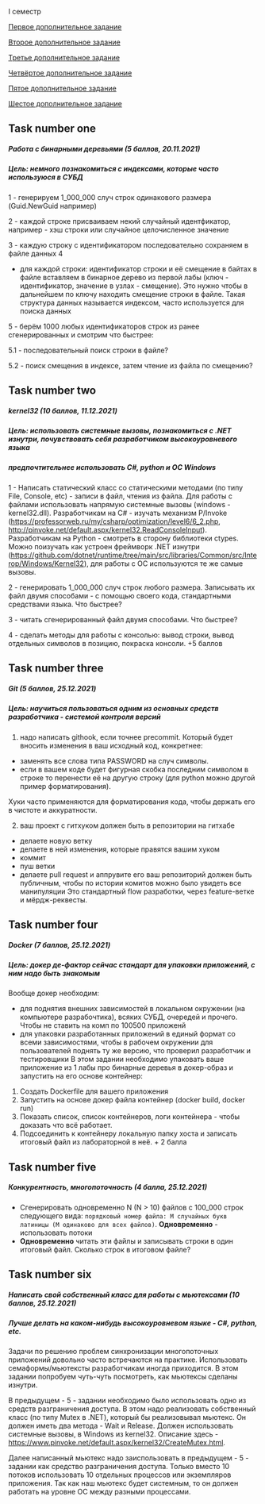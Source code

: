 I семестр

[Первое дополнительное задание](#task-number-one)

[Второе дополнительное задание](#task-number-two)

[Третье дополнительное задание](#task-number-three)

[Четвёртое дополнительное задание](#task-number-four)

[Пятое дополнительное задание](#task-number-five)

[Шестое дополнительное задание](#task-number-six)


## Task number one
##### Работа с бинарными деревьями (5 баллов, 20.11.2021)
##### Цель: немного познакомиться с индексами, которые часто используюся в СУБД
1 - генерируем 1_000_000 случ строк одинакового размера (Guid.NewGuid например)

2 - каждой строке присваиваем некий случайный идентфикатор, например - хэш строки или случайное целочисленное значение

3 - каждую строку с идентификатором последовательно сохраняем в файле данных
4
- для каждой строки: идентификатор строки и её смещение в байтах в файле вставляем в бинарное дерево из первой лабы (ключ - идентификатор, значение в узлах - смещение). Это нужно чтобы в дальнейшем по ключу находить смещение строки в файле. Такая структура данных называется индексом, часто используется для поиска данных

5 - берём 1000 любых идентификаторов строк из ранее сгенерированных и смотрим что быстрее:

5.1 - последовательный поиск строки в файле?

5.2 - поиск смещения в индексе, затем чтение из файла по смещению?

## Task number two 
##### kernel32 (10 баллов, 11.12.2021)
##### Цель: использовать системные вызовы, познакомиться с .NET изнутри, почувствовать себя разработчиком высокоуровневого языка
##### предпочтительнее использовать C#, python и ОС Windows
1 - Написать статический класс со статическими методами (по типу File, Console, etc) - записи в файл, чтения из файла.
Для работы с файлами использовать напрямую системные вызовы (windows - kernel32.dll).
Разработчикам на C# - изучать механизм P/Invoke (https://professorweb.ru/my/csharp/optimization/level6/6_2.php, http://pinvoke.net/default.aspx/kernel32.ReadConsoleInput).
Разработчикам на Python - смотреть в сторону библиотеки ctypes.
Можно поизучать как устроен фреймворк .NET изнутри (https://github.com/dotnet/runtime/tree/main/src/libraries/Common/src/Interop/Windows/Kernel32), для работы с ОС используются те же самые вызовы.

2 - генерировать 1_000_000 случ строк любого размера. Записывать их файл двумя способами - с помощью своего кода, стандартными средствами языка. Что быстрее?

3 - читать сгенерированный файл двумя способами. Что быстрее?

4 - сделать методы для работы с консолью: вывод строки, вывод отдельных символов в позицию, покраска консоли. +5 баллов

## Task number three
##### Git (5 баллов, 25.12.2021)
##### Цель: научиться пользоваться одним из основных средств разработчика - системой контроля версий
1) надо написать githook, если точнее precommit. Который будет вносить изменения в ваш исходный код, конкретнее:
- заменять все слова типа PASSWORD на случ символы.
- если в вашем коде будет фигурная скобка последним символом в строке то перенести её на другую строку (для python можно другой пример форматирования).

Хуки часто применяются для форматирования кода, чтобы держать его в чистоте и аккуратности.

2) ваш проект с гитхуком должен быть в репозитории на гитхабе
- делаете новую ветку
- делаете в ней изменения, которые правятся вашим хуком
- коммит
- пуш ветки
- делаете pull request и аппрувите его
ваш репозиторий должен быть публичным, чтобы по истории комитов можно было увидеть все манипуляции
Это стандартный flow разработки, через feature-ветке и мёрдж-реквесты.

## Task number four
##### Docker (7 баллов, 25.12.2021)
##### Цель: докер де-фактор сейчас стандарт для упаковки приложений, с ним надо быть знакомым
Вообще докер необходим:
- для поднятия внешних зависимостей в локальном окружении (на компьютере разрабочтика), всяких СУБД, очередей и прочего. Чтобы не ставить на комп по 100500 приложенй
- для упаковки разработанных приложений в единый формат со всеми зависимостями, чтобы в рабочем окружении для пользователей поднять ту же версию, что проверил разработчик и тестировщики
В этом задании необходимо упаковать ваше приложение из 1 лабы про бинарные деревья в докер-образ и запустить на его основе контейнер:
1. Создать Dockerfile для вашего приложения
2. Запустить на основе докер файла контейнер (docker build, docker run)
3. Показать список, список контейнеров, логи контейнера - чтобы доказать что всё работает.
4. Подсоединить к контейнеру локальную папку хоста и записать итоговый файл из лабораторной в неё. + 2 балла

## Task number five
##### Конкурентность, многопоточность (4 балла, 25.12.2021)
- Сгенерировать одновременно N (N > 10) файлов с 100_000 строк следующего вида: `порядковый номер файла: M случайных букв латиницы (M одинаково для всех файлов)`. **Одновременно** - использовать потоки
- **Одновременно** читать эти файлы и записывать строки в один итоговый файл.
Сколько строк в итоговом файле?

## Task number six
##### Написать свой собственный класс для работы с мьютексами (10 баллов, 25.12.2021)
##### Лучше делать на каком-нибудь высокоуровневом языке - C#, python, etc.
Задачи по решению проблем синхронизации многопоточных приложений довольно часто встречаются на практике. Использовать семаформы/мьютексты разработчикам иногда приходится. В этом задании попробуем чуть-чуть посмотреть, как мьютексы сделаны изнутри.

В предыдущем - 5 - задании необходимо было использовать одно из средств разграничения доступа. В этом надо реализовать собственный класс (по типу Mutex в .NET), который бы реализовывал мьютекс. Он должен иметь два метода - Wait и Release. Должен использовать системные вызовы, в Windows из kernel32. Описание здесь - https://www.pinvoke.net/default.aspx/kernel32/CreateMutex.html.

Далее написанный мьютекс надо заиспользовать в предыдущем - 5 - задании как средство разграничения доступа. Только вместо 10 потоков использовать 10 отдельных процессов или экземпляров приложения. Так как наш мьютекс будет системным, то он должен работать на уровне ОС между разными процессами.
